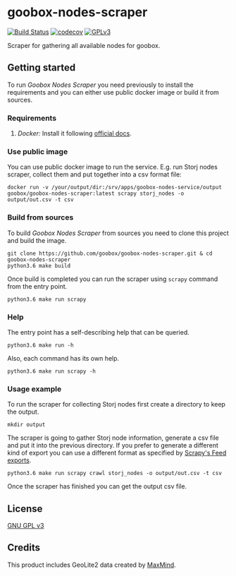 # goobox-nodes-scraper
[![Build Status](https://travis-ci.org/GooBox/goobox-nodes-scraper.svg?branch=master)](https://travis-ci.org/GooBox/goobox-nodes-scraper)
[![codecov](https://codecov.io/gh/GooBox/goobox-nodes-scraper/branch/master/graph/badge.svg)](https://codecov.io/gh/GooBox/goobox-nodes-scraper)
[![GPLv3](https://img.shields.io/badge/license-GPLv3-blue.svg)](https://www.gnu.org/copyleft/gpl.html)

Scraper for gathering all available nodes for goobox.

## Getting started
To run _Goobox Nodes Scraper_ you need previously to install the requirements and you can either use public docker 
image or build it from sources.

### Requirements
1. *Docker:* Install it following [official docs](https://docs.docker.com/engine/installation/).

### Use public image
You can use public docker image to run the service. E.g. run Storj nodes scraper, collect them and put together into a csv format file:

    docker run -v /your/output/dir:/srv/apps/goobox-nodes-service/output goobox/goobox-nodes-scraper:latest scrapy storj_nodes -o output/out.csv -t csv

### Build from sources
To build _Goobox Nodes Scraper_ from sources you need to clone this project and build the image.

    git clone https://github.com/goobox/goobox-nodes-scraper.git & cd goobox-nodes-scraper
    python3.6 make build

Once build is completed you can run the scraper using ``scrapy`` command from the entry point.

    python3.6 make run scrapy

### Help
The entry point has a self-describing help that can be queried.

    python3.6 make run -h

Also, each command has its own help.

    python3.6 make run scrapy -h
    
### Usage example
To run the scraper for collecting Storj nodes first create a directory to keep the output.

    mkdir output

The scraper is going to gather Storj node information, generate a csv file and put it into the previous directory. If 
you prefer to generate a different kind of export you can use a different format as specified by 
[Scrapy's Feed exports](https://doc.scrapy.org/en/latest/topics/feed-exports.html).

    python3.6 make run scrapy crawl storj_nodes -o output/out.csv -t csv

Once the scraper has finished you can get the output csv file.

## License

[GNU GPL v3](https://github.com/GooBox/goobox-nodes-scraper/blob/master/LICENSE)

## Credits

This product includes GeoLite2 data created by [MaxMind](http://www.maxmind.com).
